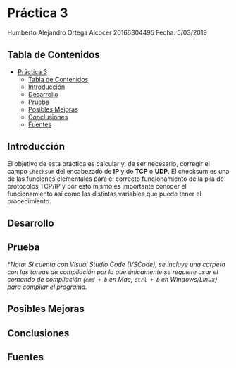 # Práctica 3

Humberto Alejandro Ortega Alcocer
20166304495
Fecha: 5/03/2019

## Tabla de Contenidos

- [Práctica 3](#pr%C3%A1ctica-3)
  - [Tabla de Contenidos](#tabla-de-contenidos)
  - [Introducción](#introducci%C3%B3n)
  - [Desarrollo](#desarrollo)
  - [Prueba](#prueba)
  - [Posibles Mejoras](#posibles-mejoras)
  - [Conclusiones](#conclusiones)
  - [Fuentes](#fuentes)

## Introducción

El objetivo de esta práctica es calcular y, de ser necesario, corregir el campo `Checksum` del encabezado
de **IP** y de **TCP** o **UDP**. El checksum es una de las funciones elementales para el correcto
funcionamiento de la pila de protocolos TCP/IP y por esto mismo es importante conocer el funcionamiento
así como las distintas variables que puede tener el procedimiento.

## Desarrollo

## Prueba

\*_Nota: Si cuenta con Visual Studio Code (VSCode), se incluye una carpeta con las tareas de compilación por lo que únicamente se requiere usar el comando de compilación (`cmd + b` en Mac, `ctrl + b` en Windows/Linux) para compilar el programa._

## Posibles Mejoras

## Conclusiones

## Fuentes
